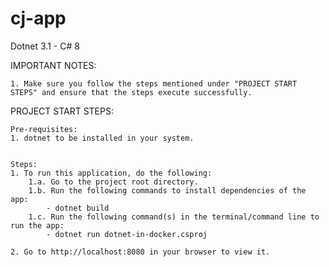 # cj-app
Dotnet 3.1 - C# 8

IMPORTANT NOTES:

    1. Make sure you follow the steps mentioned under "PROJECT START STEPS" and ensure that the steps execute successfully. 

PROJECT START STEPS:

    Pre-requisites:
    1. dotnet to be installed in your system.


    Steps:
    1. To run this application, do the following:
        1.a. Go to the project root directory.
        1.b. Run the following commands to install dependencies of the app:
        	- dotnet build
        1.c. Run the following command(s) in the terminal/command line to run the app:    
            - dotnet run dotnet-in-docker.csproj
    
    2. Go to http://localhost:8080 in your browser to view it.
